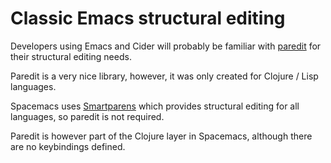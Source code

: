 # Classic Emacs structural editing

Developers using Emacs and Cider will probably be familiar with [paredit]() for their structural editing needs.

Paredit is a very nice library, however, it was only created for Clojure / Lisp languages.

Spacemacs uses [Smartparens](smartparens.md) which provides structural editing for all languages, so paredit is not required.

Paredit is however part of the Clojure layer in Spacemacs, although there are no keybindings defined.

